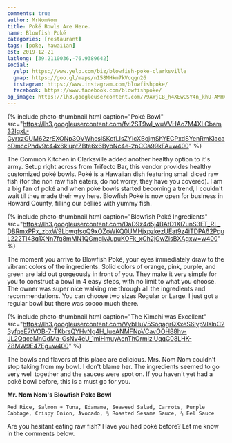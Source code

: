 ```yaml
---
comments: true
author: MrNomNom
title: Poké Bowls Are Here.
name: Blowfish Poké
categories: [restaurant]
tags: [poke, hawaiian]
est: 2019-12-21
latlong: [39.2110036,-76.9389642]
social:
  yelp: https://www.yelp.com/biz/blowfish-poke-clarksville
  gmap: https://goo.gl/maps/n158MHkm7kVcqgn26
  instagram: https://www.instagram.com/blowfishpoke/
  facebook: https://www.facebook.com/blowfishpoke/
og_image: https://lh3.googleusercontent.com/79AWjCB_h4XEwCSY4n_khU-AMHA01bxzpAqbRXGGc80hPek5QEzhUgKWErsK7dhPMjFVGpVX_jvYF7MDLfIzVoUOUESAEkkOZbUAZ1krv-gICUo2XdB3aPeG1D2DPrwxJIBZb1_C_w=w400
---
```


{%
  include photo-thumbnail.html 
  caption="Poké Bowl"
  src="https://lh3.googleusercontent.com/fvi2ST9wl_wuVVHAo7M4XLCbam32IgxL-GyrxzGUM62zrSXONp3OVWhcslSKofLIsZYIcXBojmShYECPxdSYenRmKlacaoDmccPhdv9c44x6kiuptZBte6x6BybNc4e-2pCCa99kFA=w400"
%}

The Common Kitchen in Clarksville added another healthy option to it's army. Setup right across from Trifecto Bar, this vendor provides healthy customized poké bowls. Poké is a Hawaiian dish featuring small diced raw fish (for the non raw fish eaters, do not worry, they have you covered). I am a big fan of poké and when poké bowls started becoming a trend, I couldn't wait til they made their way here. Blowfish Poké is now open for business in Howard County, filling our bellies with yummy fish.

<!--more-->

{%
  include photo-thumbnail.html 
  caption="Blowfish Poké Ingredients"
  src="https://lh3.googleusercontent.com/DaD9z4d5j4BAtD1XI7unS3ET_RL_DBRmxPPx_zbxW9LbwqfsoQ9xOZoWKQ0UMHjxpzkezUEat9z4iTDPA62PquL222TI43q1XNn7fq8mMN1QGmglvJupuKOFk_xCh2jGwZisBXAgxw=w400"
%}

The moment you arrive to Blowfish Poké, your eyes immediately draw to the vibrant colors of the ingredients. Solid colors of orange, pink, purple, and green are laid out gorgeously in front of you. They make it very simple for you to construct a bowl in 4 easy steps, with no limit to what you choose. The owner was super nice walking me through all the ingredients and recommendations. You can choose two sizes Regular or Large. I just got a regular bowl but there was soooo much there.

{%
  include photo-thumbnail.html 
  caption="The Kimchi was Excellent"
  src="https://lh3.googleusercontent.com/VybHuV5SoqagrQXxeS6lypVIslnC23yfgeE7tVOB-7-TKbrsQYHvNg4H_IueANMFNpVCavOOH88hv-JL2QqceMnGdMa-GsNv4eU_1miHmuyAenThOrmizlUqqC08LHK-Z8MW9E47Eg=w400"
%}

The bowls and flavors at this place are delicious. Mrs. Nom Nom couldn't stop taking from my bowl. I don't blame her. The ingredients seemed to go very well together and the sauces were spot on. If you haven't yet had a poké bowl before, this is a must go for you. 

**Mr. Nom Nom's Blowfish Poke Bowl**
```
Red Rice, Salmon + Tuna, Edamame, Seaweed Salad, Carrots, Purple Cabbage, Crispy Onion, Avocado, ½ Roasted Sesame Sauce, ½ Eel Sauce
```

Are you hesitant eating raw fish? Have you had poké before? Let me know in the comments below.
